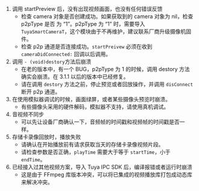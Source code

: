 

1. 调用 startPreview 后，没有出现视频画面，也没有任何错误反馈
   * 检查 camera 对象是否创建成功。如果获取到的 camera 对象为 nil，检查 p2pType 是否 为 “1”。p2pType 为 “1” 时，需要导入 `TuyaSmartCameraT`，这个模块由于不再维护，建议联系厂商升级摄像机固件。
   * 检查 p2p 通道是否连接成功。`startPreivew` 必须在收到 `cameraDidConnected:` 回调以后调用。
2. 调用 `- (void)destory`方法后崩溃
   * 在老的版本中，有一个 BUG，p2pType 为 1 的时候，调用 destory 方法确实会崩溃。在 3.1.1 以后的版本中已经修复。
   * 请在调用 `destory` 方法之前，停止预览或者回放操作，并调用 `disConnect` 断开 p2p 通道。
3. 在使用模拟器调试的时候，画面绿屏，或者某些摄像头预览时崩溃。
   * 有些摄像头采用的硬件解码，模拟器不支持，请使用真机调试。
4. 音视频不同步
   * 可以先让设备厂商确认一下，音频帧的时间戳和视频帧的时间戳是否一样。
5. 存储卡录像回放时，播放失败
   * 请确认在开始播放前有请求获取当天的存储卡录像视频片段。
   * 请检查参数是否正确，`playTime` 需要大于等于 `startTime`，小于 `endTime`。
6. 已经接入过其他视频方案，导入 Tuya IPC SDK 后，编译报错或者运行时崩溃
   * 这是由于 FFmpeg 库版本冲突，可以将已集成的视频播放库打包成动态库来解决冲突。